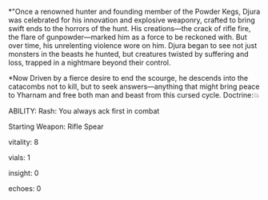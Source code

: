 *"Once a renowned hunter and founding member of the Powder Kegs, Djura was celebrated for his innovation and explosive weaponry, crafted to bring swift ends to the horrors of the hunt. His creations—the crack of rifle fire, the flare of gunpowder—marked him as a force to be reckoned with. But over time, his unrelenting violence wore on him. Djura began to see not just monsters in the beasts he hunted, but creatures twisted by suffering and loss, trapped in a nightmare beyond their control.

*Now Driven by a fierce desire to end the scourge, he descends into the catacombs not to kill, but to seek answers—anything that might bring peace to Yharnam and free both man and beast from this cursed cycle. 
Doctrine:💥

ABILITY: 
Rash: You always ack first in combat
  

Starting Weapon: Rifle Spear

vitality: 8

vials: 1

insight: 0

echoes: 0


